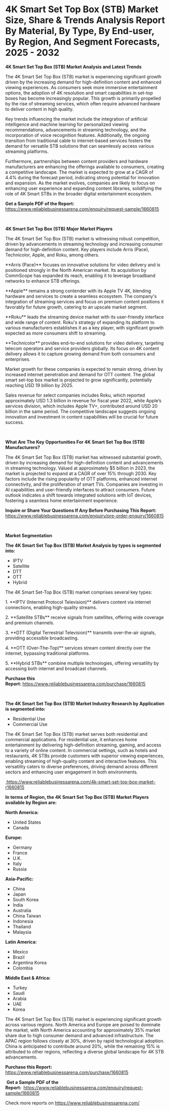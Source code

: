 <p><h1>4K Smart Set Top Box (STB) Market Size, Share & Trends Analysis Report By Material, By Type, By End-user, By Region, And Segment Forecasts, 2025 - 2032</h1></p><p><strong>4K Smart Set Top Box (STB) Market Analysis and Latest Trends</strong></p>
<p><p>The 4K Smart Set Top Box (STB) market is experiencing significant growth driven by the increasing demand for high-definition content and enhanced viewing experiences. As consumers seek more immersive entertainment options, the adoption of 4K resolution and smart capabilities in set-top boxes has become increasingly popular. This growth is primarily propelled by the rise of streaming services, which often require advanced hardware to deliver content in high quality.</p><p>Key trends influencing the market include the integration of artificial intelligence and machine learning for personalized viewing recommendations, advancements in streaming technology, and the incorporation of voice recognition features. Additionally, the ongoing transition from traditional cable to internet-based services fosters the demand for versatile STB solutions that can seamlessly access various streaming platforms.</p><p>Furthermore, partnerships between content providers and hardware manufacturers are enhancing the offerings available to consumers, creating a competitive landscape. The market is expected to grow at a CAGR of 4.4% during the forecast period, indicating strong potential for innovation and expansion. As the market evolves, companies are likely to focus on enhancing user experience and expanding content libraries, solidifying the role of 4K Smart STBs in the broader digital entertainment ecosystem.</p></p>
<p><strong>Get a Sample PDF of the Report:&nbsp;</strong> <a href="https://www.reliablebusinessarena.com/enquiry/request-sample/1660815?utm_campaign=3137&utm_medium=2&utm_source=Github&utm_content=ia&utm_term=29032025&utm_id=4k-smart-set-top-box-stb">https://www.reliablebusinessarena.com/enquiry/request-sample/1660815</a></p>
<p>&nbsp;</p>
<p><strong>4K Smart Set Top Box (STB) Major Market Players</strong></p>
<p><p>The 4K Smart Set Top Box (STB) market is witnessing robust competition, driven by advancements in streaming technology and increasing consumer demand for high-definition content. Key players include Arris (Pace), Technicolor, Apple, and Roku, among others.</p><p>**Arris (Pace)** focuses on innovative solutions for video delivery and is positioned strongly in the North American market. Its acquisition by CommScope has expanded its reach, enabling it to leverage broadband networks to enhance STB offerings.</p><p>**Apple** remains a strong contender with its Apple TV 4K, blending hardware and services to create a seamless ecosystem. The company's integration of streaming services and focus on premium content positions it favorably for future growth, catering to an upscale market segment.</p><p>**Roku** leads the streaming device market with its user-friendly interface and wide range of content. Roku's strategy of expanding its platform to various manufacturers establishes it as a key player, with significant growth expected as more consumers shift to streaming.</p><p>**Technicolor** provides end-to-end solutions for video delivery, targeting telecom operators and service providers globally. Its focus on 4K content delivery allows it to capture growing demand from both consumers and enterprises.</p><p>Market growth for these companies is expected to remain strong, driven by increased internet penetration and demand for OTT content. The global smart set-top box market is projected to grow significantly, potentially reaching USD 19 billion by 2025.</p><p>Sales revenue for select companies includes Roku, which reported approximately USD 1.3 billion in revenue for fiscal year 2022, while Apple’s services division, which includes Apple TV+, contributed around USD 20 billion in the same period. The competitive landscape suggests ongoing innovation and investment in content capabilities will be crucial for future success.</p></p>
<p>&nbsp;</p>
<p><strong>What Are The Key Opportunities For 4K Smart Set Top Box (STB) Manufacturers?</strong></p>
<p><p>The 4K Smart Set Top Box (STB) market has witnessed substantial growth, driven by increasing demand for high-definition content and advancements in streaming technology. Valued at approximately $5 billion in 2023, the market is projected to expand at a CAGR of over 15% through 2030. Key factors include the rising popularity of OTT platforms, enhanced internet connectivity, and the proliferation of smart TVs. Companies are investing in AI capabilities and user-friendly interfaces to attract consumers. Future outlook indicates a shift towards integrated solutions with IoT devices, fostering a seamless home entertainment experience.</p></p>
<p><strong>Inquire or Share Your Questions If Any Before Purchasing This Report:</strong> <a href="https://www.reliablebusinessarena.com/enquiry/pre-order-enquiry/1660815?utm_campaign=3137&utm_medium=2&utm_source=Github&utm_content=ia&utm_term=29032025&utm_id=4k-smart-set-top-box-stb">https://www.reliablebusinessarena.com/enquiry/pre-order-enquiry/1660815</a></p>
<p>&nbsp;</p>
<p><strong>Market Segmentation</strong></p>
<p><strong>The 4K Smart Set Top Box (STB) Market Analysis by types is segmented into:</strong></p>
<p><ul><li>IPTV</li><li>Satellite</li><li>DTT</li><li>OTT</li><li>Hybrid</li></ul></p>
<p><p>The 4K Smart Set-Top Box (STB) market comprises several key types: </p><p>1. **IPTV (Internet Protocol Television)** delivers content via internet connections, enabling high-quality streams.</p><p>2. **Satellite STBs** receive signals from satellites, offering wide coverage and premium channels.</p><p>3. **DTT (Digital Terrestrial Television)** transmits over-the-air signals, providing accessible broadcasting.</p><p>4. **OTT (Over-The-Top)** services stream content directly over the internet, bypassing traditional platforms. </p><p>5. **Hybrid STBs** combine multiple technologies, offering versatility by accessing both internet and broadcast channels.</p></p>
<p><strong>Purchase this Report:&nbsp;</strong><a href="https://www.reliablebusinessarena.com/purchase/1660815?utm_campaign=3137&utm_medium=2&utm_source=Github&utm_content=ia&utm_term=29032025&utm_id=4k-smart-set-top-box-stb">https://www.reliablebusinessarena.com/purchase/1660815</a></p>
<p>&nbsp;</p>
<p><strong>The 4K Smart Set Top Box (STB) Market Industry Research by Application is segmented into:</strong></p>
<p><ul><li>Residential Use</li><li>Commercial Use</li></ul></p>
<p><p>The 4K Smart Set Top Box (STB) market serves both residential and commercial applications. For residential use, it enhances home entertainment by delivering high-definition streaming, gaming, and access to a variety of online content. In commercial settings, such as hotels and restaurants, 4K STBs provide customers with superior viewing experiences, enabling streaming of high-quality content and interactive features. This versatility caters to diverse preferences, driving demand across different sectors and enhancing user engagement in both environments.</p></p>
<p><a href="https://www.reliablebusinessarena.com/4k-smart-set-top-box-market-r1660815?utm_campaign=3137&utm_medium=2&utm_source=Github&utm_content=ia&utm_term=29032025&utm_id=4k-smart-set-top-box-stb">&nbsp;https://www.reliablebusinessarena.com/4k-smart-set-top-box-market-r1660815</a></p>
<p><strong>In terms of Region, the 4K Smart Set Top Box (STB) Market Players available by Region are:</strong></p>
<p>
    <p> <strong> North America: </strong>
        <ul>
            <li>United States</li>
            <li>Canada</li>
        </ul>
        </p> 
    <p> <strong> Europe: </strong>
        <ul>
            <li>Germany</li>
            <li>France</li>
            <li>U.K.</li>
            <li>Italy</li>
            <li>Russia</li>
        </ul>
        </p> 
    <p> <strong> Asia-Pacific: </strong>
        <ul>
            <li>China</li>
            <li>Japan</li>
            <li>South Korea</li>
            <li>India</li>
            <li>Australia</li>
            <li>China Taiwan</li>
            <li>Indonesia</li>
            <li>Thailand</li>
            <li>Malaysia</li>
        </ul>
        </p> 
    <p> <strong> Latin America: </strong>
        <ul>
            <li>Mexico</li>
            <li>Brazil</li>
            <li>Argentina Korea</li>
            <li>Colombia</li>
        </ul>
        </p> 
    <p> <strong> Middle East & Africa: </strong>
        <ul>
            <li>Turkey</li>
            <li>Saudi</li>
            <li>Arabia</li>
            <li>UAE</li>
            <li>Korea</li>
        </ul>
    </p>
    </p>
<p><p>The 4K Smart Set Top Box (STB) market is experiencing significant growth across various regions. North America and Europe are poised to dominate the market, with North America accounting for approximately 35% market share due to high consumer demand and advanced infrastructure. The APAC region follows closely at 30%, driven by rapid technological adoption. China is anticipated to contribute around 20%, while the remaining 15% is attributed to other regions, reflecting a diverse global landscape for 4K STB advancements.</p></p>
<p><strong>Purchase this Report: </strong><a href="https://www.reliablebusinessarena.com/purchase/1660815?utm_campaign=3137&utm_medium=2&utm_source=Github&utm_content=ia&utm_term=29032025&utm_id=4k-smart-set-top-box-stb">https://www.reliablebusinessarena.com/purchase/1660815</a></p>
<p>&nbsp;<strong>Get a Sample PDF of the Report:&nbsp;&nbsp;</strong><a href="https://www.reliablebusinessarena.com/enquiry/request-sample/1660815?utm_campaign=3137&utm_medium=2&utm_source=Github&utm_content=ia&utm_term=29032025&utm_id=4k-smart-set-top-box-stb">https://www.reliablebusinessarena.com/enquiry/request-sample/1660815</a></p>
<p><strong></strong></p>
<p>Check more reports on <a href="https://www.reliablebusinessarena.com/?utm_campaign=3137&utm_medium=2&utm_source=Github&utm_content=ia&utm_term=29032025&utm_id=4k-smart-set-top-box-stb">https://www.reliablebusinessarena.com/</a></p>